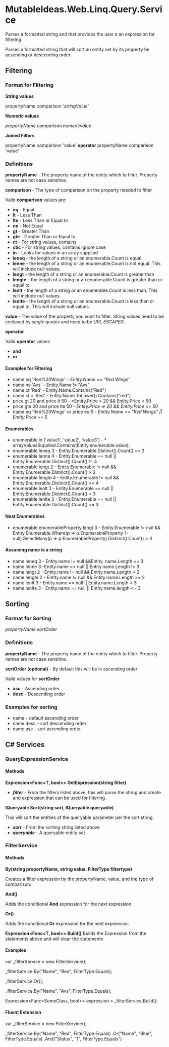 # MutableIdeas.Web.Linq.Query.Service

Parses a formatted string and that provides the user a an expression for filtering.

Parses a formatted string that will sort an entity set by its property be acsending or descending order.

## Filtering

### Format for Filtering

**String values**

propertyName comparison '*stringValue*'

**Numeric values**

*propertyName* *comparison* *numericvalue*

**Joined Filters**

propertyName comparison 'value' **operator** propertyName comparison 'value'

### Definitions

**propertyName** - The property name of the entity which to filter.  Property names are not case sensitive.

**comparison** - The type of comparison on the property needed to filter

Valid **comparison** values are:

* __eq__ - Equal
* __lt__ - Less Than
* __lte__ - Less Than or Equal to
* __ne__ - Not Equal
* __gt__ - Greater Than
* __gte__ - Greater Than or Equal to
* __ct__ - For string values, contains
* __ctic__ - For string values, contains ignore case
* __in__ - Looks for values in an array supplied
* __leneq__ - the length of a string or an enumerable.Count is equal 
* __lenne__ - the length of a string or an enumerable.Count is not equal.  This will include null values.
* __lengt__ - the length of a string or an enumerable.Count is greater than
* __lengte__ - the length of a string or an enumerable.Count is greater than or equal to
* __lenlt__ - the length of a string or an enumerable.Count is less than.  This will include null values.
* __lenlte__ - the length of a string or an enumerable.Count is less than or equal to.  This will include null values.

**value** - The value of the property you want to filter.  String values need to be enclosed by *single quotes* and need to be *URL ESCAPED*.


**operator**

Valid **operator** values

* __and__
* __or__


#### Examples for Filtering

* name eq 'Red%20Wings' - *Entity.Name == "Red Wings"*
* name ne 'Avs' - Entity.Name != "Avs"
* name ct 'Red' - Entity.Name.Contains("Red")
* name ctic 'Red' - Entity.Name.ToLower().Contains("red")
* price gt 20 and price lt 50 - *Entity.Price > 20 && Entity.Price < 50
* price gte 20 and price lte 50 - *Entity.Price => 20 && Entity.Price <= 50*
* name eq 'Red%20Wings' or price eq 5 - *Entity.Name == "Red Wings" || Entity.Price == 5*

#### Enumerables
* enumerable in ['value1', 'value2', 'value3'] - * arrayValuesSupplied.Contains(Entity.enumerable.value);
* enumerable leneq 3 - Entity.Enumerable.Distinct().Count() == 3
* enumerable lenne 4 - Entity.Enumerable == null || Entity.Enumerable.Distinct().Count() != 4
* enumerable lengt 2 - Entity.Enumerable != null && Entity.Enumerable.Distinct().Count() > 2
* enumerable lengte 4 - Entity.Enumerable != null && Entity.Enumerable.Distinct().Count() >= 4
* enumerable lenlt 3 - Entity.Enumerable == null || Entity.Enumerable.Distinct().Count() < 3
* enumerable lenlte 3 - Entity.Enumerable == null || Entity.Enumerable.Distinct().Count() <= 3

#### Nest Enumerables
* enumerable.enumerableProperty lengt 3 - Entity.Enumerable != null && Entity.Enumerable.Where(p => p.EnumerableProperty != null).SelectMany(p => p.EnumerableProperty).Distinct().Count() > 3

#### Assuming name is a string
* name leneq 3 - Entity.name != null &&Entity. name.Length == 3
* name lenne 3 -Entity.name == null || Entity.name.Length != 3
* name lengt 2 - Entity.name != null && Entity.name.Length > 2
* name lengte 2 - Entity.name != null && Entity.name.Length >= 2
* name lenlt 3 - Entity.name == null || Entity.name.Length < 3
* name lenlte 3 - Entity.name == null || Entity.name.length <= 3

## Sorting
### Format for Sorting
*propertyName sortOrder*

### Definitions

**propertyName** - The property name of the entity which to filter.  Property names are not case sensitive.

**sortOrder (optional)** - By default this will be in ascending order

Valid values for **sortOrder**

* **asc** - Ascending order
* **desc** - Descending order

### Examples for sorting
* name - default ascending order
* name desc - sort descending order
* name asc - sort ascending order


## C# Services

### QueryExpressionService<T>

#### Methods

**Expression<Func<T, bool>> GetExpression(string filter)**

* *__filter__* - From the filters listed above, this will parse the string and create and expression that can be used for filtering.

**IQueryable<T> Sort(string sort, IQueryable<T> queryable)**

This will sort the entities of the queryable parameter per the sort string.

* *__sort__* - From the sorting string listed above
* *__queryable__* - A queryable entity set


### FilterService<T>

#### Methods

**By(string propertyName, string value, FilterType filtertype)**

Creates a filter expression by the propertyName, value, and the type of comparison.

**And()**

Adds the conditional **And** expression for the next expression.

**Or()**

Adds the conditional **Or** expression for the next expression.

**Expression<Func<T, bool>> Build()**
Builds the Expression from the statements above and will clear the statements


#### Examples

var _filterService = new FilterService<SomeClass>();

_filterService.By("Name", "Red", FilterType.Equals);

_filterService.Or();

_filterService.By("Name", "Avs", FilterType.Equals);

Expression<Func<SomeClass, bool>> expression = _filterService.Build();


#### Fluent Extension

var _filterService = new FilterService<SomeClass>();

_filterService.By("Name", "Red", FilterType.Equals)
	.Or("Name", "Blue", FilterType.Equals)
	.And("Status", "1", FilterType.Equals")
